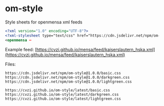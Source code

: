 # om-style
Style sheets for openmensa xml feeds

```xml
<?xml version="1.0" encoding="UTF-8"?>
<?xml-stylesheet type="text/css" href="https://cdn.jsdelivr.net/npm/om-style@1.0.0/basic.css"?>
<openmensa ⋯
```

Example feed: [https://cvzi.github.io/mensa/feed/kaiserslautern_hska.xml](https://cvzi.github.io/mensa/feed/kaiserslautern_hska.xml)

Files:
```
https://cdn.jsdelivr.net/npm/om-style@1.0.0/basic.css
https://cdn.jsdelivr.net/npm/om-style@1.0.0/darkgreen.css
https://cdn.jsdelivr.net/npm/om-style@1.0.0/lightgreen.css

https://cvzi.github.io/om-style/latest/basic.css
https://cvzi.github.io/om-style/latest/darkgreen.css
https://cvzi.github.io/om-style/latest/lightgreen.css
```
